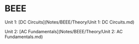 # BEEE

Unit 1: [DC Circuits](Notes/BEEE/Theory/Unit 1: DC Circuits.md)

Unit 2: [AC Fundamentals](Notes/BEEE/Theory/Unit 2: AC Fundamentals.md)
